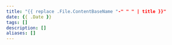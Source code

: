 ```yaml
---
title: "{{ replace .File.ContentBaseName "-" " " | title }}"
date: {{ .Date }}
tags: []
description: []
aliases: []
---
```

